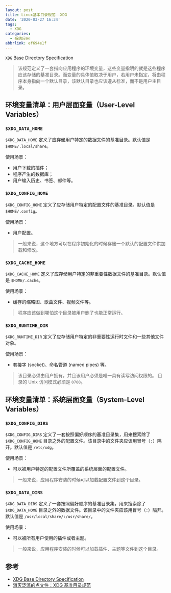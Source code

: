 ```yaml
---
layout: post
title: Linux基本目录规范——XDG
date: '2020-03-27 16:34'
tags:
  - XDG
categories:
  - 系统应用
abbrlink: ef694e1f
---
```


`XDG` Base Directory Specification

>该规范定义了一套指向应用程序的环境变量，这些变量指明的就是这些程序应该存储的基准目录。而变量的具体值取决于用户，若用户未指定，将由程序本身指向一个默认目录，该默认目录也应该遵从标准，而不是用户主目录。

<!--more-->

## 环境变量清单：用户层面变量（User-Level Variables）

### `$XDG_DATA_HOME`

`$XDG_DATA_HOME` 定义了应存储用户特定的数据文件的基准目录。默认值是 `$HOME/.local/share`。

使用场景：

- 用户下载的插件；
- 程序产生的数据库；
- 用户输入历史、书签、邮件等。

### `$XDG_CONFIG_HOME`

`$XDG_CONFIG_HOME` 定义了应存储用户特定的配置文件的基准目录。默认值是 `$HOME/.config`。

使用场景：

- 用户配置。

> 一般来说，这个地方可以在程序初始化的时候存储一个默认的配置文件供加载和修改。

### `$XDG_CACHE_HOME`

`$XDG_CACHE_HOME` 定义了应存储用户特定的非重要性数据文件的基准目录。默认值是 `$HOME/.cache`。

使用场景：

- 缓存的缩略图、歌曲文件、视频文件等。

> 程序应该做到哪怕这个目录被用户删了也能正常运行。

### `$XDG_RUNTIME_DIR`

`$XDG_RUNTIME_DIR` 定义了应存储用户特定的非重要性运行时文件和一些其他文件对象。

使用场景：

- 套接字 (socket)、命名管道 (named pipes) 等。

> 该目录必须由用户拥有，并且该用户必须是唯一具有读写访问权限的。 目录的 Unix 访问模式必须是 `0700`。

## 环境变量清单：系统层面变量（System-Level Variables）

### `$XDG_CONFIG_DIRS`

`$XDG_CONFIG_DIRS` 定义了一套按照偏好顺序的基准目录集，用来搜索除了 `$XDG_CONFIG_HOME` 目录之外的配置文件。该目录中的文件夹应该用冒号（`:`）隔开。默认值是 `/etc/xdg`。

使用场景：

- 可以被用户特定的配置文件所覆盖的系统层面的配置文件。

> 一般来说，应用程序安装的时候可以加载配置文件到这个目录。

### `$XDG_DATA_DIRS`

`$XDG_DATA_DIRS` 定义了一套按照偏好顺序的基准目录集，用来搜索除了 `$XDG_DATA_HOME` 目录之外的数据文件。该目录中的文件夹应该用冒号（`:`）隔开。默认值是 `/usr/local/share/:/usr/share/`。

使用场景：

- 可以被所有用户使用的插件或者主题。

> 一般来说，应用程序安装的时候可以加载插件、主题等文件到这个目录。


## 参考

- [XDG Base Directory Specification](https://specifications.freedesktop.org/basedir-spec/basedir-spec-latest.html)
- [消灭泛滥的点文件：XDG 基准目录规范](https://songkeys.github.io/posts/xdc-spec/)
